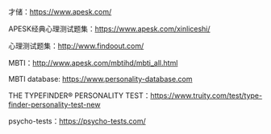 才储：https://www.apesk.com/

APESK经典心理测试题集：https://www.apesk.com/xinliceshi/

心理测试题集：http://www.findoout.com/

MBTI：<http://www.apesk.com/mbtihd/mbti_all.html>

MBTI database: https://www.personality-database.com

THE TYPEFINDER® PERSONALITY TEST：https://www.truity.com/test/type-finder-personality-test-new

psycho-tests：https://psycho-tests.com/

